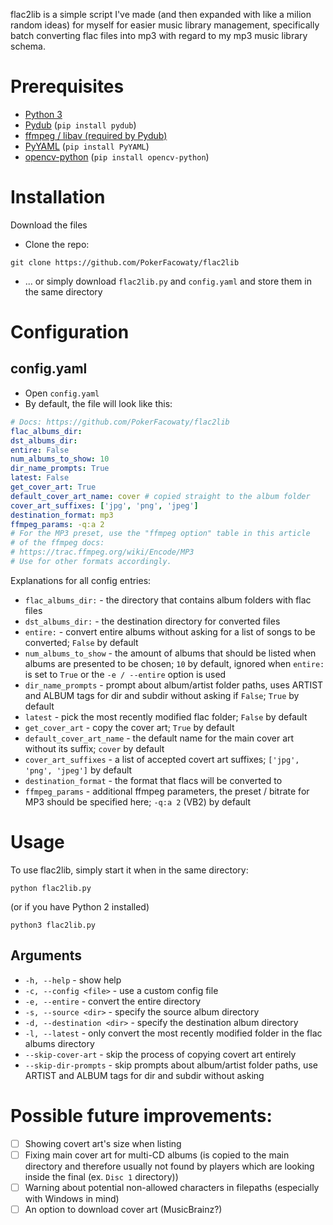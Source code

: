 flac2lib is a simple script I've made (and then expanded with like a milion random ideas) for myself for easier music library management, specifically batch converting flac files into mp3 with regard to my mp3 music library schema.
# Prerequisites
- [Python 3](https://www.python.org/downloads/)
- [Pydub](https://pydub.com/) (`pip install pydub`)
- [ffmpeg / libav (required by Pydub)](https://github.com/jiaaro/pydub#getting-ffmpeg-set-up)
- [PyYAML](https://pyyaml.org/) (`pip install PyYAML`)
- [opencv-python](https://pypi.org/project/opencv-python/) (`pip install opencv-python`)

# Installation

Download the files
- Clone the repo:
```
git clone https://github.com/PokerFacowaty/flac2lib
```
- ... or simply download `flac2lib.py` and `config.yaml` and store them in the same directory

# Configuration
## config.yaml
- Open `config.yaml`
- By default, the file will look like this:
```yaml
# Docs: https://github.com/PokerFacowaty/flac2lib
flac_albums_dir:
dst_albums_dir:
entire: False
num_albums_to_show: 10
dir_name_prompts: True
latest: False
get_cover_art: True
default_cover_art_name: cover # copied straight to the album folder
cover_art_suffixes: ['jpg', 'png', 'jpeg']
destination_format: mp3
ffmpeg_params: -q:a 2
# For the MP3 preset, use the "ffmpeg option" table in this article
# of the ffmpeg docs:
# https://trac.ffmpeg.org/wiki/Encode/MP3
# Use for other formats accordingly.
```
Explanations for all config entries:
- `flac_albums_dir:` - the directory that contains album folders with flac files
- `dst_albums_dir:` - the destination directory for converted files
- `entire:` - convert entire albums without asking for a list of songs to be converted; `False` by default
- `num_albums_to_show` - the amount of albums that should be listed when albums are presented to be chosen; `10` by default, ignored when `entire:` is set to `True` or the `-e / --entire` option is used
- `dir_name_prompts` - prompt about album/artist folder paths, uses ARTIST and ALBUM tags for dir and subdir without asking if `False`; `True` by default
- `latest` - pick the most recently modified flac folder; `False` by default
- `get_cover_art` - copy the cover art; `True` by default
- `default_cover_art_name` - the default name for the main cover art without its suffix; `cover` by default
- `cover_art_suffixes` - a list of accepted covert art suffixes; `['jpg', 'png', 'jpeg']` by default
- `destination_format` - the format that flacs will be converted to
- `ffmpeg_params` - additional ffmpeg parameters, the preset / bitrate for MP3 should be specified here; `-q:a 2` (VB2) by default

# Usage
To use flac2lib, simply start it when in the same directory:

```
python flac2lib.py
```
(or if you have Python 2 installed)
```
python3 flac2lib.py
```

## Arguments
- `-h, --help` - show help
- `-c, --config <file>` - use a custom config file
- `-e, --entire` - convert the entire directory
- `-s, --source <dir>` - specify the source album directory
- `-d, --destination <dir>` - specify the destination album directory
- `-l, --latest` - only convert the most recently modified folder in the flac albums directory
- `--skip-cover-art` - skip the process of copying covert art entirely
- `--skip-dir-prompts` - skip prompts about album/artist folder paths, use ARTIST and ALBUM tags for dir and subdir without asking


# Possible future improvements:
- [ ] Showing covert art's size when listing
- [ ] Fixing main cover art for multi-CD albums (is copied to the main directory and therefore usually not found by players which are looking inside the final (ex. `Disc 1` directory))
- [ ] Warning about potential non-allowed characters in filepaths (especially with Windows in mind)
- [ ] An option to download cover art (MusicBrainz?)